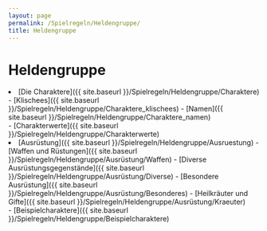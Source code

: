 ```yaml
---
layout: page
permalink: /Spielregeln/Heldengruppe/
title: Heldengruppe
---
```


# Heldengruppe

<li>[Die Charaktere]({{ site.baseurl }}/Spielregeln/Heldengruppe/Charaktere)
- [Klischees]({{ site.baseurl }}/Spielregeln/Heldengruppe/Charaktere_klischees)
- [Namen]({{ site.baseurl }}/Spielregeln/Heldengruppe/Charaktere_namen)

</li>
- [Charakterwerte]({{ site.baseurl }}/Spielregeln/Heldengruppe/Charakterwerte)
<li>[Ausrüstung]({{ site.baseurl }}/Spielregeln/Heldengruppe/Ausruestung)
- [Waffen und Rüstungen]({{ site.baseurl }}/Spielregeln/Heldengruppe/Ausrüstung/Waffen)
- [Diverse Ausrüstungsgegenstände]({{ site.baseurl }}/Spielregeln/Heldengruppe/Ausrüstung/Diverse)
- [Besondere Ausrüstung]({{ site.baseurl }}/Spielregeln/Heldengruppe/Ausrüstung/Besonderes)
- [Heilkräuter und Gifte]({{ site.baseurl }}/Spielregeln/Heldengruppe/Ausrüstung/Kraeuter)

</li>
- [Beispielcharaktere]({{ site.baseurl }}/Spielregeln/Heldengruppe/Beispielcharaktere)

